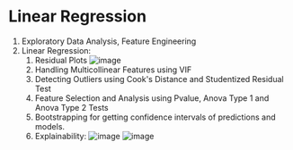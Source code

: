 # Linear Regression
1. Exploratory Data Analysis, Feature Engineering
2. Linear Regression:
   1. Residual Plots
   ![image](https://user-images.githubusercontent.com/37137862/228652001-e8b89659-36fd-4901-8504-678c3e0c7686.png)
   2. Handling Multicollinear Features using VIF
   3. Detecting Outliers using Cook's Distance and Studentized Residual Test
   4. Feature Selection and Analysis using Pvalue, Anova Type 1 and Anova Type 2 Tests
   5. Bootstrapping for getting confidence intervals of predictions and models.
   6. Explainability:
   ![image](https://user-images.githubusercontent.com/37137862/228652147-4146d689-847d-409c-b4db-5407d40ad34b.png)
   ![image](https://user-images.githubusercontent.com/37137862/228651678-16146903-c9e5-41c1-8c53-79300fcaca58.png)

